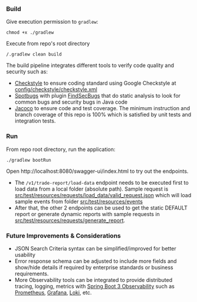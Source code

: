 ### Build

Give execution permission to `gradlew`:

```shell
chmod +x ./gradlew
```

Execute from repo's root directory

```shell
/.gradlew clean build
```

The build pipeline integrates different tools to verify code quality and security such as:

* [Checkstyle](https://checkstyle.sourceforge.io/) to ensure coding standard using Google Checkstyle
  at [config/checkstyle/checkstyle.xml](config/checkstyle/checkstyle.xml)
* [Spotbugs](https://spotbugs.github.io/) with plugin [FindSecBugs](https://find-sec-bugs.github.io/) that do static
  analysis to look for common bugs and security bugs in Java code
* [Jacoco](https://github.com/jacoco/jacoco) to ensure code and test coverage. The minimum instruction
  and branch coverage of this repo is 100% which is satisfied by unit tests and integration tests.

### Run

From repo root directory, run the application:

```shell
./gradlew bootRun
```

Open http://localhost:8080/swagger-ui/index.html to try out the endpoints.

* The `/v1/trade-report/load-data` endpoint needs to be executed first to load data from a local folder (absolute path).
  Sample request
  is [src/test/resources/requests/load_data/valid_request.json](src/test/resources/requests/load_data/valid_request.json)
  which will load sample events from folder [src/test/resources/events](src/test/resources/events)
* After that, the other 2 endpoints can be used to get the static DEFAULT report or generate dynamic reports with sample
  requests in [src/test/resources/requests/generate_report](src/test/resources/requests/generate_report).

### Future Improvements & Considerations

* JSON Search Criteria syntax can be simplified/improved for better usability
* Error response schema can be adjusted to include more fields and show/hide details if required by enterprise standards
  or business requirements.
* More Observability tools can be integrated to provide distributed tracing, logging, metrics
  with [Spring Boot 3 Observability](https://spring.io/blog/2022/10/12/observability-with-spring-boot-3) such
  as [Prometheus](https://prometheus.io/), [Grafana](https://grafana.com/), [Loki](https://github.com/loki4j/loki-logback-appender),
  etc.
